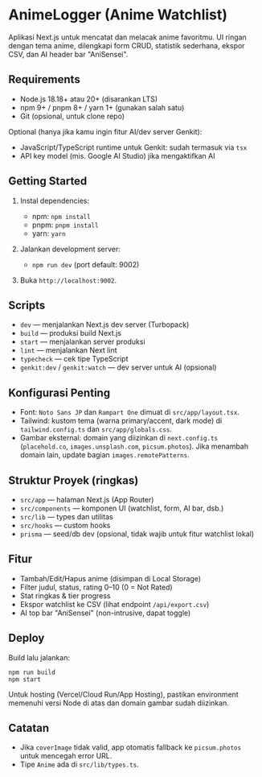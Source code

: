 # AnimeLogger (Anime Watchlist)

Aplikasi Next.js untuk mencatat dan melacak anime favoritmu. UI ringan dengan tema anime, dilengkapi form CRUD, statistik sederhana, ekspor CSV, dan AI header bar "AniSensei".

## Requirements

- Node.js 18.18+ atau 20+ (disarankan LTS)
- npm 9+ / pnpm 8+ / yarn 1+ (gunakan salah satu)
- Git (opsional, untuk clone repo)

Optional (hanya jika kamu ingin fitur AI/dev server Genkit):
- JavaScript/TypeScript runtime untuk Genkit: sudah termasuk via `tsx`
- API key model (mis. Google AI Studio) jika mengaktifkan AI

## Getting Started

1. Instal dependencies:
   - npm: `npm install`
   - pnpm: `pnpm install`
   - yarn: `yarn`

2. Jalankan development server:
   - `npm run dev` (port default: 9002)

3. Buka `http://localhost:9002`.

## Scripts

- `dev`  — menjalankan Next.js dev server (Turbopack)
- `build` — produksi build Next.js
- `start` — menjalankan server produksi
- `lint`  — menjalankan Next lint
- `typecheck` — cek tipe TypeScript
- `genkit:dev` / `genkit:watch` — dev server untuk AI (opsional)

## Konfigurasi Penting

- Font: `Noto Sans JP` dan `Rampart One` dimuat di `src/app/layout.tsx`.
- Tailwind: kustom tema (warna primary/accent, dark mode) di `tailwind.config.ts` dan `src/app/globals.css`.
- Gambar eksternal: domain yang diizinkan di `next.config.ts` (`placehold.co`, `images.unsplash.com`, `picsum.photos`). Jika menambah domain lain, update bagian `images.remotePatterns`.

## Struktur Proyek (ringkas)

- `src/app` — halaman Next.js (App Router)
- `src/components` — komponen UI (watchlist, form, AI bar, dsb.)
- `src/lib` — types dan utilitas
- `src/hooks` — custom hooks
- `prisma` — seed/db dev (opsional, tidak wajib untuk fitur watchlist lokal)

## Fitur

- Tambah/Edit/Hapus anime (disimpan di Local Storage)
- Filter judul, status, rating 0–10 (0 = Not Rated)
- Stat ringkas & tier progress
- Ekspor watchlist ke CSV (lihat endpoint `/api/export.csv`)
- AI top bar "AniSensei" (non-intrusive, dapat toggle)

## Deploy

Build lalu jalankan:

```
npm run build
npm start
```

Untuk hosting (Vercel/Cloud Run/App Hosting), pastikan environment memenuhi versi Node di atas dan domain gambar sudah diizinkan.

## Catatan

- Jika `coverImage` tidak valid, app otomatis fallback ke `picsum.photos` untuk mencegah error URL.
- Tipe `Anime` ada di `src/lib/types.ts`.
